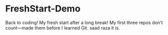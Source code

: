 # FreshStart-Demo
Back to coding! My fresh start after a long break! My first three repos don’t count—made them before I learned Git.
saad raza it is.
